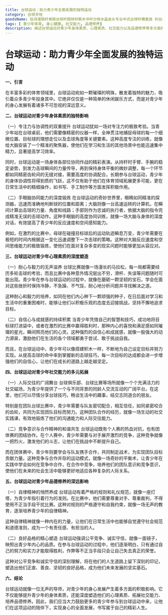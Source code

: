 ```yaml
---
title: 台球运动：助力青少年全面发展的独特运动
category: 台球天地
goodsName: 奴诗漫跳杆单跳台球杆跳球杆枫木冲杆分体水晶皮头专业中式台球杆桶套装 利台单跳杆1支
tags: [ 青少年体育, 身心健康, 社交能力, 品德修养]
description: 阐述台球运动对青少年身体素质、心理素质、社交能力以及品德修养等多方面的积极影响，强调其助力青少年全面发展的重要意义。
---
```


# 台球运动：助力青少年全面发展的独特运动

**一、引言**

在丰富多彩的体育领域里，台球运动宛如一颗璀璨的明珠，散发着独特的魅力，吸引着众多青少年投身其中。它绝非仅仅是一种简单的休闲娱乐方式，而是对青少年的身心发展有着诸多不可忽视的深远意义。

**二、台球运动对青少年身体素质的独特影响**

（一）专注力与协调性的双重提升
台球运动犹如一场对专注力的极致考验。当青少年站在台球桌前，他们需要像精密的仪器一样，全神贯注地捕捉母球的每一个细微位置、目标球的理想走位以及击球角度等关键要素。这种高度专注的训练，就像给大脑安装了一个精准的聚焦器，使他们在学习和生活的其他场景中也能迅速集中精力，显著提高学习效率。

同时，台球运动是一场身体各部位协同作战的精彩表演。从持杆时手臂、手腕的稳定姿势，到发力击球瞬间的力量传导，再到保持身体平衡的微妙调整，每一个环节都如同精密齿轮间的无缝对接，需要高度的协调配合。长期参与台球运动，青少年的身体协调性将得到质的飞跃，这不仅有助于他们在体育领域拓展更多可能，更在日常生活中的精细操作，如书写、手工制作等方面发挥积极作用。

（二）手眼脑协同能力的深度锻炼
在台球运动的奇妙世界里，眼睛如同精准的探测器，迅速而准确地判断球的位置和距离；大脑则像一台高速运转的计算机，在瞬间计算出击球的力量、角度和线路；手部则作为忠诚的执行者，依据大脑的指令完成精准无误的击球动作。这种手眼脑的高度协同训练，就像一场大脑与身体的深度对话，有效提高了青少年的反应速度和空间感知能力。

例如，在激烈的比赛中，母球在碰撞目标球后的运动轨迹瞬息万变，青少年需要在极短的时间内根据这一变化迅速调整下一次击球的策略。这种对大脑反应速度和空间思维能力的极致锻炼，使他们在面对复杂多变的现实问题时能够更加从容应对。

**三、台球运动对青少年心理素质的深度塑造**

（一）耐心与毅力的无声滋养
台球比赛就像一场漫长的马拉松，每一局都需要经历多轮击球的考验，而且比赛中各种意外情况层出不穷，滑杆、失误等问题随时可能出现。青少年在参与台球运动的过程中，就像在磨砺一颗坚韧的宝石，学会在面对这些挫折时保持冷静，不急躁、不气馁，耐心地分析问题并寻找解决之道。

这种耐心和毅力的培养，如同在他们内心种下一颗顽强的种子，在日后面对学习和生活中的重重困难时，能够让他们以积极乐观的态度去迎接挑战，坚持不懈地追求目标。

（二）自信心与成就感的持续积累
当青少年凭借自己的智慧和技巧，成功地将目标球打进袋中，或者在激烈的比赛中赢得胜利时，那种内心的喜悦和满足感如同璀璨的星光，瞬间照亮他们的心灵。这种强烈的自信心和成就感，就像一股强大的动力源泉，激励他们在生活的各个领域都勇于尝试、敢于挑战自我。

而且，在台球运动中，青少年可以像搭建积木一样，不断地为自己设定目标并努力实现。从提高击球的命中率到掌握新的击球技巧，每一次目标的达成都会进一步增强他们的自信心，让他们在成长的道路上越走越坚定。

**四、台球运动对青少年社交能力的多元拓展**

（一）人际交往的广阔舞台
台球俱乐部、台球比赛等场所就像一个个充满活力的社交磁场，为青少年提供了一个与不同背景的同龄人交流互动的广阔平台。在这里，他们可以尽情分享台球技巧，畅谈生活中的趣事，结交志同道合的朋友。

特别是在团队台球比赛中，青少年需要与队友密切配合，相互信任，如同紧密咬合的齿轮，共同为实现团队目标而努力。这种团队合作的经历，就像一场生动的社交实践课，有效地锻炼了他们的沟通能力和人际交往能力。

（二）竞争意识与合作精神的和谐共生
台球运动既有个人赛的热血对抗，也有团体赛的团结协作。在个人赛中，青少年需要与对手展开激烈的竞争，这种竞争就像一把烈火，激发他们的斗志，让他们在挑战中不断提升自己。

而在团体赛中，青少年则要学会与队友携手合作，共同制定战术，为实现团队目标贡献力量。这种竞争与合作并存的运动模式，就像一场奇妙的平衡术，让青少年在实践中学会如何在竞争中合作，在合作中竞争，培养他们的团队意识和竞争意识，使他们在未来的社会生活中能够更好地适应各种复杂的人际关系。

**五、台球运动对青少年品德修养的深远影响**

（一）自律精神的悄然养成
台球运动有着严格的规则和礼仪规范，就像一座灯塔，为青少年指引着行为的准则。在比赛中，他们需要尊重对手、尊重裁判，不得使用不正当手段干扰比赛。这种对规则的严格遵守和自我约束，就像一场无声的教育，逐渐培养青少年的自律精神。

这种自律精神就像一种内在的力量，让他们在日常生活中也能够自觉遵守社会规范和道德准则，成为一个有责任感、有担当的人。

（二）良好品格的精心塑造
台球运动强调公平竞争、诚实守信，就像一面镜子，映照出青少年内心的品质。在参与台球运动的过程中，他们逐渐明白，只有通过自己的努力和实力才能取得胜利，作弊等不正当手段只会让自己失去真正的荣誉。

这种对公平竞争和诚实守信的深刻理解，将在他们的人生道路上留下深刻的印记，塑造出他们正直、善良、坚韧的良好品格，成为他们未来发展的坚实基石。

**六、结论**

台球运动就像一位无声的导师，对青少年的身心发展产生着多方面的积极影响。它不仅能够提升青少年的身体素质，还能深度塑造他们的心理素质、拓展社交能力、培养品德修养。因此，我们应当大力鼓励更多的青少年参与到台球运动中来，让他们在这项运动的陪伴下，实现身心的全面发展，书写属于自己的精彩人生。
